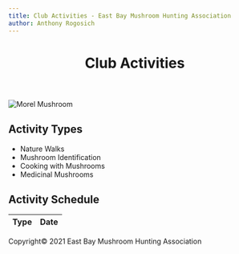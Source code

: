 ```yaml
---
title: Club Activities - East Bay Mushroom Hunting Association
author: Anthony Rogosich
---
```

<main>

<header>

# Club Activities

</header>

![Morel Mushroom](images/mush2.jpg)

## Activity Types

*   Nature Walks
*   Mushroom Identification
*   Cooking with Mushrooms
*   Medicinal Mushrooms

## Activity Schedule

<table id="clubTable">

<thead>

<tr>

<th scope="col">Type</th>

<th scope="col">Date</th>

</tr>

</thead>

</table>

</main>

<footer>Copyright© 2021 East Bay Mushroom Hunting Association</footer>

<script>
function loadTableData(items) { 
	const table = document.getElementById("clubBody");
	items.forEach( item => { var newTR = document.createElement("tr");
	var newTDA = document.createElement("td"); var newTDB = document.createElement("td");
	var tempAct = item.activity; var tempDate = item.dates.join(", "); var elemNodeA = document.createTextNode(tempAct);
	var elemNodeB = document.createTextNode(tempDate); newTDA.appendChild(elemNodeA); 
	newTDB.appendChild(elemNodeB); newTR.appendChild(newTDA);
	newTR.appendChild(newTDB);
	document.getElementById("clubBody").appendChild(newTR);
	}
	);
} 

loadTableData(events);</script>